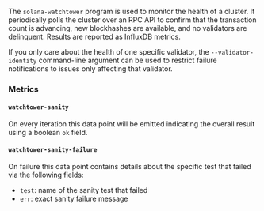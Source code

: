 The `solana-watchtower` program is used to monitor the health of a cluster.  It
periodically polls the cluster over an RPC API to confirm that the transaction
count is advancing, new blockhashes are available, and no validators are
delinquent.  Results are reported as InfluxDB metrics.

If you only care about the health of one specific validator, the
`--validator-identity` command-line argument can be used to restrict failure
notifications to issues only affecting that validator.

### Metrics
#### `watchtower-sanity`
On every iteration this data point will be emitted indicating the overall result
using a boolean `ok` field.

#### `watchtower-sanity-failure`
On failure this data point contains details about the specific test that failed via
the following fields:
* `test`: name of the sanity test that failed
* `err`: exact sanity failure message

